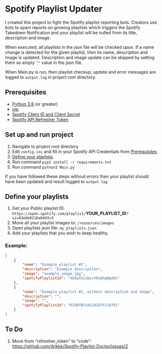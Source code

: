 # Spotify Playlist Updater

I created this project to fight the Spotify playlist reporting bots.
Creators use bots to spam reports on growing playlists which triggers the Spotify Takedown Notification and your
playlist will be nulled from its title, description and image.

When executed, all playlists in the json file will be checked upon. If a name change is detected for the given playlist, then its name, description and image is updated.
Description and image update can be skipped by setting them as empty ```""``` value in the json file.

When Main.py is run, then playlist checkup, update and error messages are logged to ```output.log``` in project root directory.

## Prerequisites

- [Python 3.8](https://www.python.org/downloads/) (or greater)
- [pip](https://pip.pypa.io/en/stable/installation/)
- [Spotify Client ID and Client Secret](https://developer.spotify.com/documentation/web-api/concepts/apps)
- [Spotify API Refresher Token](https://developer.spotify.com/documentation/ios/concepts/token-swap-and-refresh)

## Set up and run project

1. Navigate to project root directory
2. Edit ```config.ini``` and fill in your Spotify API Credentials from [Prerequisites](#prerequisites)
3. [Define your playlists](#define-your-playlists)
4. Run command ```pip3 install -r requirements.txt```
5. Run command ```python3 Main.py```

If you have followed these steps without errors then your playlist should have been updated and result logged to ```output.log```

## Define your playlists

1. Get your Public playlist ID: ```https://open.spotify.com/playlist/```__YOUR_PLAYLIST_ID__```?si=83ebb0218ab843cd```
2. Move all your playlist images to: ```/resources/images```
3. Open playlists json file: ```my_playlists.json```
4. Add your playlists that you wish to keep healthy. 

### Example:

```json
[
    {
        "name": "Example playlist #1",
        "description": "Example description",
        "image": "example_image.jpg",
        "spotifyPlaylistId": "4EAgTGzJpLvtDxQhqNgd0z"
    },
    {
        "name": "Example playlist #2, without description and image",
        "description": "",
        "image": "",
        "spotifyPlaylistId": "6IOBfN7LWZJ8IGfX7i07R1"
    }
]
```

## To Do

1. Move from "refresher_token" to "code": https://github.com/drikkk/Spotify-Playlist-Doctor/issues/2
